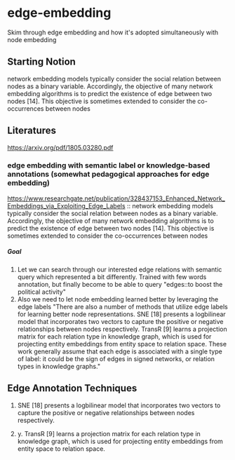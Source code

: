 # edge-embedding
Skim through edge embedding and how it's adopted simultaneously with node embedding

## Starting Notion
network embedding models typically consider the
social relation between nodes as a binary variable. Accordingly,
the objective of many network embedding algorithms is to predict
the existence of edge between two nodes [14]. This objective is
sometimes extended to consider the co-occurrences between nodes

## Literatures
https://arxiv.org/pdf/1805.03280.pdf

### edge embedding with semantic label or knowledge-based annotations (somewhat pedagogical approaches for edge embedding)
https://www.researchgate.net/publication/328437153_Enhanced_Network_Embeddings_via_Exploiting_Edge_Labels :: network embedding models typically consider the
social relation between nodes as a binary variable. Accordingly,
the objective of many network embedding algorithms is to predict
the existence of edge between two nodes [14]. This objective is
sometimes extended to consider the co-occurrences between nodes
##### Goal
1. Let we can search through our interested edge relations with semantic query which represented a bit differently. Trained with few words annotation, but finally become to be able to query "edges::to boost the political activity" 
2. Also we need to let node embedding learned better by leveraging the edge labels
"There are also a number of methods that utilize edge labels
for learning better node representations. SNE [18] presents a logbilinear model that incorporates two vectors to capture the positive
or negative relationships between nodes respectively. TransR [9]
learns a projection matrix for each relation type in knowledge graph,
which is used for projecting entity embeddings from entity space
to relation space. These work generally assume that each edge is
associated with a single type of label: it could be the sign of edges in
signed networks, or relation types in knowledge graphs."

## Edge Annotation Techniques
1. SNE [18] presents a logbilinear model that incorporates two vectors to capture the positive
or negative relationships between nodes respectively.

2. y. TransR [9]
learns a projection matrix for each relation type in knowledge graph,
which is used for projecting entity embeddings from entity space
to relation space.
